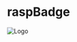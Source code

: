 raspBadge
=========
![Logo](https://raw.github.com/jdix/raspBadge/master/docs/greenbadge_with_screen.jpg)
